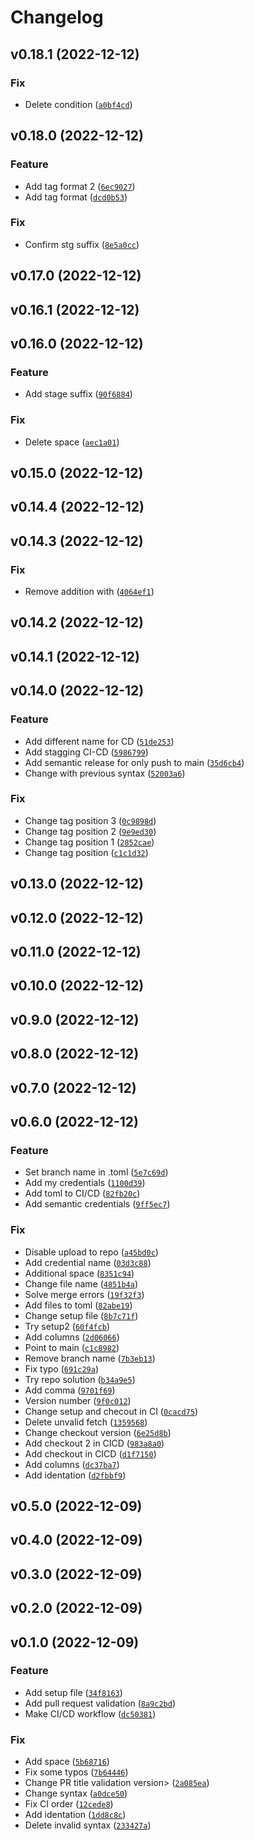 # Changelog

<!--next-version-placeholder-->

## v0.18.1 (2022-12-12)
### Fix
* Delete condition ([`a0bf4cd`](https://github.com/jorgesalinas07/aws_spike/commit/a0bf4cd8a3f60ccac59c1228fbe43690dbb39d8e))

## v0.18.0 (2022-12-12)
### Feature
* Add tag format 2 ([`6ec9027`](https://github.com/jorgesalinas07/aws_spike/commit/6ec90275df30d75ccce39d8ed01e688c9cecd281))
* Add tag format ([`dcd0b53`](https://github.com/jorgesalinas07/aws_spike/commit/dcd0b53aa208ad6dfa41f1f1808e63a090d976ea))

### Fix
* Confirm stg suffix ([`8e5a0cc`](https://github.com/jorgesalinas07/aws_spike/commit/8e5a0cc86f5ec826aadecfbfe4eb6efbdde64cb2))

## v0.17.0 (2022-12-12)


## v0.16.1 (2022-12-12)


## v0.16.0 (2022-12-12)
### Feature
* Add stage suffix ([`90f6884`](https://github.com/jorgesalinas07/aws_spike/commit/90f6884808297a1cf2c8ad4103d24a0a375193f4))

### Fix
* Delete space ([`aec1a01`](https://github.com/jorgesalinas07/aws_spike/commit/aec1a018667eb3d0e6d1a82517f03479d7c4982b))

## v0.15.0 (2022-12-12)


## v0.14.4 (2022-12-12)


## v0.14.3 (2022-12-12)
### Fix
* Remove addition with ([`4064ef1`](https://github.com/jorgesalinas07/aws_spike/commit/4064ef1fdbf7d844435b3c9307f9bcc815e85a2d))

## v0.14.2 (2022-12-12)


## v0.14.1 (2022-12-12)


## v0.14.0 (2022-12-12)
### Feature
* Add different name for CD ([`51de253`](https://github.com/jorgesalinas07/aws_spike/commit/51de2535339402b8ede2198d15a483adc810abbe))
* Add stagging CI-CD ([`5986799`](https://github.com/jorgesalinas07/aws_spike/commit/59867990a55428231682a3ba43b63bbb4499c7e5))
* Add semantic release for only push to main ([`35d6cb4`](https://github.com/jorgesalinas07/aws_spike/commit/35d6cb478eb20841200e094f6602f697f2a59197))
* Change with previous syntax ([`52003a6`](https://github.com/jorgesalinas07/aws_spike/commit/52003a6d6fa499eb60c10ed8c9e89c42a9116aa3))

### Fix
* Change tag position 3 ([`0c9898d`](https://github.com/jorgesalinas07/aws_spike/commit/0c9898d4de154a6a9836ca7cac7164d928d3d57c))
* Change tag position 2 ([`9e9ed30`](https://github.com/jorgesalinas07/aws_spike/commit/9e9ed304620561da7a7fea4f2d148b562f8908a5))
* Change tag position 1 ([`2852cae`](https://github.com/jorgesalinas07/aws_spike/commit/2852cae680a2f6123cc49d4a5906761a854dfc5b))
* Change tag position ([`c1c1d32`](https://github.com/jorgesalinas07/aws_spike/commit/c1c1d322c4a2873219965230e31f5db14a3be937))

## v0.13.0 (2022-12-12)


## v0.12.0 (2022-12-12)


## v0.11.0 (2022-12-12)


## v0.10.0 (2022-12-12)


## v0.9.0 (2022-12-12)


## v0.8.0 (2022-12-12)


## v0.7.0 (2022-12-12)


## v0.6.0 (2022-12-12)
### Feature
* Set branch name in .toml ([`5e7c69d`](https://github.com/jorgesalinas07/aws_spike/commit/5e7c69ddfcbfb8e350b0c13b8d2d02a4451b3f4e))
* Add my credentials ([`1100d39`](https://github.com/jorgesalinas07/aws_spike/commit/1100d3952d1f638a8502567c21e46a35a37681a1))
* Add toml to CI/CD ([`82fb20c`](https://github.com/jorgesalinas07/aws_spike/commit/82fb20cc9dbbed8e3a3ba451033ce84162924081))
* Add semantic credentials ([`9ff5ec7`](https://github.com/jorgesalinas07/aws_spike/commit/9ff5ec75df144a174497290a8466981cd3183520))

### Fix
* Disable upload to repo ([`a45bd0c`](https://github.com/jorgesalinas07/aws_spike/commit/a45bd0c5ea093dc4dce5df592dd606ca09867512))
* Add credential name ([`03d3c88`](https://github.com/jorgesalinas07/aws_spike/commit/03d3c88b38a6bbbd136ef0f3ceb5912d1f19db57))
* Additional space ([`8351c94`](https://github.com/jorgesalinas07/aws_spike/commit/8351c94d1f10ead9639a3b89a51109092e3590d0))
* Change file name ([`4851b4a`](https://github.com/jorgesalinas07/aws_spike/commit/4851b4a107047f522defd0db5be93f5f6f0df0de))
* Solve merge errors ([`19f32f3`](https://github.com/jorgesalinas07/aws_spike/commit/19f32f31a1093f841a2c0a2c6e7b268ea696aff3))
* Add files to toml ([`82abe19`](https://github.com/jorgesalinas07/aws_spike/commit/82abe19f47491788fdaee2c42c3a9cf5c1acc9a2))
* Change setup file ([`8b7c71f`](https://github.com/jorgesalinas07/aws_spike/commit/8b7c71f362cdf22ce595a9df1cfb1ba5afeef96d))
* Try setup2 ([`60f4fcb`](https://github.com/jorgesalinas07/aws_spike/commit/60f4fcb10eda9264c21f37bbe3d5c2ce20ccbdaa))
* Add columns ([`2d06066`](https://github.com/jorgesalinas07/aws_spike/commit/2d060660246309e6821022aac72921eb1ef9947c))
* Point to main ([`c1c8982`](https://github.com/jorgesalinas07/aws_spike/commit/c1c898270b01a317bb7d48aea64ffaa0bc4b3641))
* Remove branch name ([`7b3eb13`](https://github.com/jorgesalinas07/aws_spike/commit/7b3eb1348a2d57e5966a84543ef478e967656048))
* Fix typo ([`691c29a`](https://github.com/jorgesalinas07/aws_spike/commit/691c29a8032e3a77bd59b1f6c2d73533820066f1))
* Try repo solution ([`b34a9e5`](https://github.com/jorgesalinas07/aws_spike/commit/b34a9e5b5c084a9990efc1b7de0e112f2f57f7fd))
* Add comma ([`9701f69`](https://github.com/jorgesalinas07/aws_spike/commit/9701f693e9f38fdbd35096d4326bff8ddbc063cc))
* Version number ([`9f0c012`](https://github.com/jorgesalinas07/aws_spike/commit/9f0c012440a414beaa6a3dec424476932d69e8c9))
* Change setup and checout in CI ([`0cacd75`](https://github.com/jorgesalinas07/aws_spike/commit/0cacd75866b048c453f94262ce6841ddb4e906cc))
* Delete unvalid fetch ([`1359568`](https://github.com/jorgesalinas07/aws_spike/commit/13595684c54f2d208ec54983f1c5d1b68097fe1d))
* Change checkout version ([`6e25d8b`](https://github.com/jorgesalinas07/aws_spike/commit/6e25d8b735c6eed00da074e476b41395e92fe236))
* Add checkout 2 in CICD ([`983a8a0`](https://github.com/jorgesalinas07/aws_spike/commit/983a8a0365034883e9bcb779703e9870abdce807))
* Add checkout in CICD ([`d1f7150`](https://github.com/jorgesalinas07/aws_spike/commit/d1f71509b79090390ba2be3834808852eb71fd13))
* Add columns ([`dc37ba7`](https://github.com/jorgesalinas07/aws_spike/commit/dc37ba716d715edb9d4d1362eca6936a5141e1bd))
* Add identation ([`d2fbbf9`](https://github.com/jorgesalinas07/aws_spike/commit/d2fbbf91c03127bcc2f717e940f932ecbd32ce78))

## v0.5.0 (2022-12-09)


## v0.4.0 (2022-12-09)


## v0.3.0 (2022-12-09)


## v0.2.0 (2022-12-09)


## v0.1.0 (2022-12-09)
### Feature
* Add setup file ([`34f8163`](https://github.com/jorgesalinas07/aws_spike/commit/34f8163672edd33688fe849ba8e62390034f3f60))
* Add pull request validation ([`8a9c2bd`](https://github.com/jorgesalinas07/aws_spike/commit/8a9c2bd890222b0dbe9df94548467bbadcfe751f))
* Make CI/CD workflow ([`dc50381`](https://github.com/jorgesalinas07/aws_spike/commit/dc5038179971df23aca45e1018c987517dd82200))

### Fix
* Add space ([`5b68716`](https://github.com/jorgesalinas07/aws_spike/commit/5b68716ae58e9f17ea34bf6aa27baaa5da666933))
* Fix some typos ([`7b64446`](https://github.com/jorgesalinas07/aws_spike/commit/7b644463f5534272bdb81265b568a21c4cdfc0ee))
* Change PR title validation version> ([`2a085ea`](https://github.com/jorgesalinas07/aws_spike/commit/2a085ea4e4e5df158548f47857d2e1146cbc3a4d))
* Change syntax ([`a0dce50`](https://github.com/jorgesalinas07/aws_spike/commit/a0dce505012a59b248ad1ccb666f72950c570982))
* Fix CI order ([`12cede8`](https://github.com/jorgesalinas07/aws_spike/commit/12cede87e38a161955a1b5ccbb13110255bd2b82))
* Add identation ([`1dd8c8c`](https://github.com/jorgesalinas07/aws_spike/commit/1dd8c8c4eeaed64a3d282e0a79260fd5acd9e73a))
* Delete invalid syntax ([`233427a`](https://github.com/jorgesalinas07/aws_spike/commit/233427a8ef87c93508d5d829362a0aa109b2173d))

